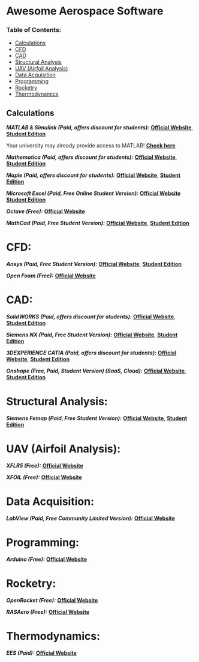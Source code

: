 # Awesome Aerospace Software


### **Table of Contents:**
* [Calculations](#calculations)
* [CFD](#cfd)
* [CAD](#cad)
* [Structural Analysis](#structural-analysis)
* [UAV (Airfoil Analysis)](#uav-airfoil-analysis)
* [Data Acquisition](#data-acquisition)
* [Programming](#programming)
* [Rocketry](#rocketry)
* [Thermodynamics](#thermodynamics)

## Calculations
***MATLAB & Simulink (Paid, offers discount for students):***
[**Official Website**](https://www.mathworks.com/products/matlab.html),
[**Student Edition**](https://www.mathworks.com/store/link/products/student/SV?s_tid=ac_buy_sv_but1) <br />

Your university may already provide access to MATLAB! [**Check here**](https://www.mathworks.com/academia/tah-support-program/eligibility.html)

***Mathematica (Paid, offers discount for students):***
[**Official Website**](https://www.wolfram.com/mathematica/), 
[**Student Edition**](https://www.wolfram.com/mathematica/pricing/students/) <br />

***Maple (Paid, offers discount for students):***
[**Official Website**](https://www.maplesoft.com/), 
[**Student Edition**](https://www.maplesoft.com/products/Maple/students/)

***Microsoft Excel (Paid, Free Online Student Version):***
[**Official Website**](https://www.microsoft.com/en-ww/microsoft-365/excel)
[**Student Edition**](https://www.microsoft.com/en-us/education/products/office)

***Octave (Free):***
[**Official Website**](https://octave.org/)

***MathCad (Paid, Free Student Version):***
[**Official Website**](https://www.mathcad.com/en/), 
[**Student Edition**](https://www.mathcad.com/en/education)

# CFD:

***Ansys (Paid, Free Student Version):***
[**Official Website**](https://www.ansys.com/), 
[**Student Edition**](https://www.ansys.com/academic/students)

***Open Foam (Free):***
[**Official Website**](https://www.openfoam.com/)

# CAD:

***SolidWORKS (Paid, offers discount for students):***
[**Official Website**](https://www.solidworks.com/), 
[**Student Edition**](https://www.solidworks.com/product/students)

***Siemens NX (Paid, Free Student Version):***
[**Official Website**](https://www.plm.automation.siemens.com/global/en/products/nx/), 
[**Student Edition**](https://trials.sw.siemens.com/nx-student-edition/)

***3DEXPERIENCE CATIA (Paid, offers discount for students):***
[**Official Website**](https://www.3ds.com/products-services/catia/), 
[**Student Edition**](https://edu.3ds.com/en/software/stu/catia-3dx)

***Onshape (Free, Paid, Student Version) (SaaS, Cloud):***
[**Official Website**](https://www.onshape.com/en/), 
[**Student Edition**](https://www.onshape.com/en/education/)

# Structural Analysis:

***Siemens Femap (Paid, Free Student Version):***
[**Official Website**](https://www.plm.automation.siemens.com/global/en/products/simcenter/femap.html), 
[**Student Edition**](https://www.plm.automation.siemens.com/plmapp/education/femap/en_us/free-software/student)

# UAV (Airfoil Analysis):

***XFLR5 (Free):***
[**Official Website**](http://www.xflr5.tech/xflr5.htm)

***XFOIL (Free):***
[**Official Website**](https://web.mit.edu/drela/Public/web/xfoil/)

# Data Acquisition:

***LabView (Paid, Free Community Limited Version):***
[**Official Website**](https://www.ni.com/en-lb/shop/labview.html)

# Programming:

***Arduino (Free):***
[**Official Website**](https://www.arduino.cc/)

# Rocketry:

***OpenRocket (Free):***
[**Official Website**](https://openrocket.info/)

***RASAero (Free):***
[**Official Website**](https://www.rasaero.com/)

# Thermodynamics:

***EES (Paid):***
[**Official Website**](https://fchartsoftware.com/ees/)


